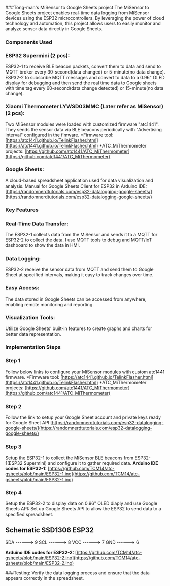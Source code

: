 ###Tong-man's MiSensor to Google Sheets project
The MiSensor to Google Sheets project enables real-time data logging from MiSensor devices using the ESP32 microcontrollers. By leveraging the power of cloud technology and automation, this project allows users to easily monitor and analyze sensor data directly in Google Sheets.

### **Components Used**
### ESP32 Supermini (2 pcs):
ESP32-1 to receive BLE beacon packets, convert them to data and send to MQTT broker every 30-second(data changed) or 5-minute(no data change).
ESP32-2 to subscribe MQTT messages and convert to data to a 0.96" OLED display for debugging and then send the real time data to Google sheets with time tag every 60-second(data change detected) or 15-minute(no data change).
### Xiaomi Thermometer LYWSD03MMC (Later refer as MiSensor)(2 pcs):
Two MiSensor modules were loaded with customized firmware "atc1441". They sends the sensor data via BLE beacons periodically with "Advertising interval" configured in the fimware.
*Firmware tool: [https://atc1441.github.io/TelinkFlasher.html](https://atc1441.github.io/TelinkFlasher.html)
*ATC_MiThermometer projects: [https://github.com/atc1441/ATC_MiThermometer](https://github.com/atc1441/ATC_MiThermometer)
### Google Sheets:
 A cloud-based spreadsheet application used for data visualization and analysis.
Manual for Google Sheets Client for ESP32 in Arduino IDE:
[https://randomnerdtutorials.com/esp32-datalogging-google-sheets/](https://randomnerdtutorials.com/esp32-datalogging-google-sheets/)
### Key Features
### Real-Time Data Transfer: 
The ESP32-1 collects data from the MiSensor and sends it to a MQTT for ESP32-2 to collect the data. I use MQTT tools to debug and MQTT/IoT dashboard to show the data in HMI.
### Data Logging: 
ESP32-2 receive the sensor data from MQTT and send them to Google Sheet at specified intervals, making it easy to track changes over time.
### Easy Access: 
The data stored in Google Sheets can be accessed from anywhere, enabling remote monitoring and reporting.
### Visualization Tools: 
Utilize Google Sheets’ built-in features to create graphs and charts for better data representation.

### Implementation Steps
### Step 1
Follow below links to configure your MiSensor modules with custom atc1441 firmware.
*Firmware tool:
[https://atc1441.github.io/TelinkFlasher.html](https://atc1441.github.io/TelinkFlasher.html)
*ATC_MiThermometer projects:
[https://github.com/atc1441/ATC_MiThermometer](https://github.com/atc1441/ATC_MiThermometer)

### Step 2
Follow the link to setup your Google Sheet account and private keys ready for Google Sheet API
[https://randomnerdtutorials.com/esp32-datalogging-google-sheets/](https://randomnerdtutorials.com/esp32-datalogging-google-sheets/)

### Step 3
Setup the ESP32-1 to collect the MiSensor BLE beacons from ESP32-1(ESP32 Supermini) and configure it to gather required data.
**Arduino IDE codes for ESP32-1:**
[https://github.com/TCM14/atc-gsheets/blob/main/ESP32-1.ino](https://github.com/TCM14/atc-gsheets/blob/main/ESP32-1.ino)

### Step 4
Setup the ESP32-2 to display data on 0.96" OLED diaply and use Google Sheets API:
Set up Google Sheets API to allow the ESP32 to send data to a specified spreadsheet.

**Schematic**
SSD1306       ESP32
--------------------
SDA  ------>  9
SCL  ------>  8
VCC  ------>  7
GND  ------>  6

**Arduino IDE codes for ESP32-2:**
[https://github.com/TCM14/atc-gsheets/blob/main/ESP32-2.ino](https://github.com/TCM14/atc-gsheets/blob/main/ESP32-2.ino)

###Testing: 
Verify the data logging process and ensure that the data appears correctly in the spreadsheet.
